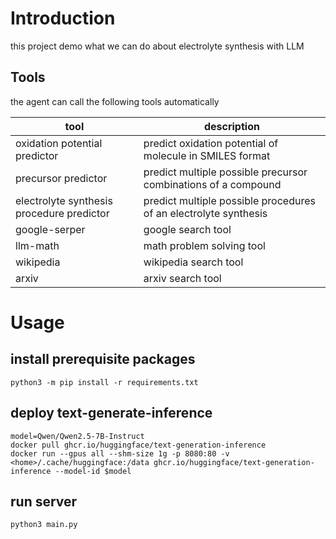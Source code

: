 # Introduction

this project demo what we can do about electrolyte synthesis with LLM

## Tools

the agent can call the following tools automatically

| tool | description |
|------|-------------|
| oxidation potential predictor | predict oxidation potential of molecule in SMILES format |
| precursor predictor | predict multiple possible precursor combinations of a compound |
| electrolyte synthesis procedure predictor | predict multiple possible procedures of an electrolyte synthesis |
| google-serper | google search tool |
| llm-math | math problem solving tool |
| wikipedia | wikipedia search tool |
| arxiv | arxiv search tool |

# Usage

## install prerequisite packages

```shell
python3 -m pip install -r requirements.txt
```

## deploy text-generate-inference

```shell
model=Qwen/Qwen2.5-7B-Instruct
docker pull ghcr.io/huggingface/text-generation-inference
docker run --gpus all --shm-size 1g -p 8080:80 -v <home>/.cache/huggingface:/data ghcr.io/huggingface/text-generation-inference --model-id $model
```

## run server

```shell
python3 main.py
```
